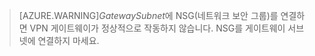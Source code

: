  >[AZURE.WARNING]*GatewaySubnet*에 NSG(네트워크 보안 그룹)를 연결하면 VPN 게이트웨이가 정상적으로 작동하지 않습니다. NSG를 게이트웨이 서브넷에 연결하지 마세요.

<!---HONumber=Oct15_HO4-->